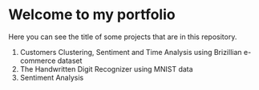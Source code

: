 # Welcome to my portfolio
Here you can see the title of some projects that are in this repository. 
1. Customers Clustering, Sentiment and Time Analysis using Brizillian e-commerce dataset
2. The Handwritten Digit Recognizer using MNIST data
3. Sentiment Analysis

